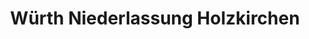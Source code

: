 ---
title: "Würth Niederlassung Holzkirchen"
url: /holzkirchen/wuerth-niederlassung-holzkirchen/
shop: Eisenwaren
---